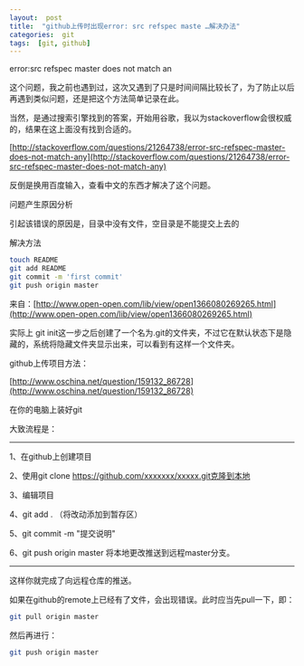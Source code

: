 ```yaml
---
layout:  post
title:  "github上传时出现error: src refspec maste …解决办法"
categories:  git
tags:  [git, github]
---
```


error:src refspec master does not match an

这个问题，我之前也遇到过，这次又遇到了只是时间间隔比较长了，为了防止以后再遇到类似问题，还是把这个方法简单记录在此。

当然，是通过搜索引擎找到的答案，开始用谷歌，我以为stackoverflow会很权威的，结果在这上面没有找到合适的。

[http://stackoverflow.com/questions/21264738/error-src-refspec-master-does-not-match-any](http://stackoverflow.com/questions/21264738/error-src-refspec-master-does-not-match-any)

反倒是换用百度输入，查看中文的东西才解决了这个问题。

问题产生原因分析

引起该错误的原因是，目录中没有文件，空目录是不能提交上去的

解决方法

```bash
touch README
git add README 
git commit -m 'first commit'
git push origin master
```

来自：[http://www.open-open.com/lib/view/open1366080269265.html](http://www.open-open.com/lib/view/open1366080269265.html)

实际上 git init这一步之后创建了一个名为.git的文件夹，不过它在默认状态下是隐藏的，系统将隐藏文件夹显示出来，可以看到有这样一个文件夹。

github上传项目方法：

[http://www.oschina.net/question/159132_86728](http://www.oschina.net/question/159132_86728)

在你的电脑上装好git

大致流程是：

***

1、在github上创建项目

2、使用git clone https://github.com/xxxxxxx/xxxxx.git克隆到本地

3、编辑项目

4、git add . （将改动添加到暂存区）

5、git commit -m "提交说明"

6、git push origin master 将本地更改推送到远程master分支。

***

这样你就完成了向远程仓库的推送。

如果在github的remote上已经有了文件，会出现错误。此时应当先pull一下，即：

```bash
git pull origin master
```

然后再进行：

```bash
git push origin master
```
